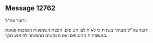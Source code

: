 ## Message 12762

דובר צה"ל:

דובר צה״ל מבהיר בשנית כי לא חולצו חטופים. הפצת השמועות הכוזבות פוגעת במשפחות החטופים ואנו מבקשים מהציבור להימנע מכך.

